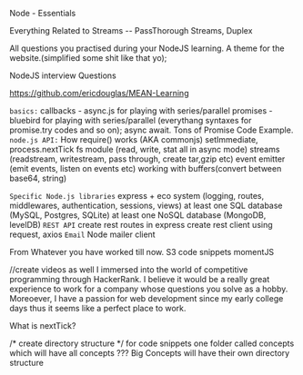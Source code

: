 
Node - Essentials

Everything Related to Streams -- PassThorough Streams, Duplex

All questions you practised during your NodeJS learning. A theme for the website.(simplified some shit like that yo);


NodeJS interview Questions



https://github.com/ericdouglas/MEAN-Learning

`basics:`
callbacks - async.js for playing with series/parallel
promises - bluebird for playing with series/parallel (everythang syntaxes for promise.try codes and  so on);
async await. Tons of Promise Code Example.
`node.js API:`
How require() works (AKA commonjs)
setImmediate, process.nextTick
fs module (read, write, stat all in async mode)
streams (readstream, writestream, pass through, create tar,gzip etc)
event emitter (emit events, listen on events etc)
working with buffers(convert between base64, string)



`Specific Node.js libraries`
express + eco system (logging, routes, middlewares, authentication, sessions, views)
at least one SQL database (MySQL, Postgres, SQLite)
at least one NoSQL database (MongoDB, levelDB)
`REST API`
create rest routes in express
create rest client using request, axios
`Email`
Node mailer client

From Whatever you have worked till now.
S3 code snippets
momentJS


//create videos as well
I immersed into the world of competitive programming through HackerRank. I believe it would be a really great experience to work for a company whose questions you solve as a hobby. Moreoever, I have a passion for web development since my early college days thus it seems like a perfect place to work.

What is nextTick?

/* create directory structure */
for code snippets
one folder called concepts which will have all concepts ??? 
Big Concepts will have their own directory structure
